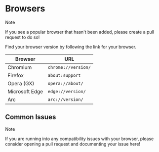 # Browsers

> [!NOTE]
> If you see a popular browser that hasn't been added, please create a pull request to do so!

Find your browser version by following the link for your browser.

<table>
  <thead>
    <tr>
      <th>Browser</th>
      <th>URL</th>
    </tr>
  </thead>
  <tbody>
    <tr>
      <td>Chromium</td>
      <td><code>chrome://version/</code></td>
    </tr>
    <tr>
      <td>Firefox</td>
      <td><code>about:support</code></td>
    </tr>
    <tr>
      <td>Opera (GX)</td>
      <td><code>opera://about/</code></td>
    </tr>
    <tr>
      <td>Microsoft Edge</td>
      <td><code>edge://version/</code></td>
    </tr>
    <tr>
      <td>Arc</td>
      <td><code>arc://version/</code></td>
    </tr>
  </tbody>
</table>

## Common Issues

> [!NOTE]
> If you are running into any compatibility issues with your browser, please consider opening
> a pull request and documenting your issue here!
